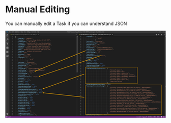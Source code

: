 # Manual Editing

You can manually edit a Task if you can understand JSON

![](../../../../.gitbook/assets/image%20%2849%29.png)



